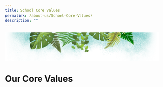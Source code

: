 ```yaml
---
title: School Core Values
permalink: /about-us/School-Core-Values/
description: ""
---
```

![](/images/Banner.png)

# **Our Core Values**